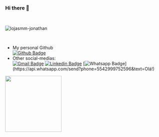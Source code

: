  ### Hi there 👋


</br>
<p align="left"> <img src="https://komarev.com/ghpvc/?username=lojasmm-jonathan" alt="lojasmm-jonathan" /> </p>
</br>


- My personal Github   
[![Github Badge](https://img.shields.io/badge/-Github-000?style=flat-square&logo=Github&logoColor=white&link=https://github.com/pereirajo)](https://github.com/pereirajo) </br>
- Other social-medias: </br> [![Gmail Badge](https://img.shields.io/badge/-Gmail-c14438?style=flat-square&logo=Gmail&logoColor=white&link=mailto:jpereira7596@gmail.com)](mailto:jpereira7596@gmail.com)
[![Linkedin Badge](https://img.shields.io/badge/-LinkedIn-blue?style=flat-square&logo=Linkedin&logoColor=white&link=https://https://www.linkedin.com/in/jonathan-pereira-dos-santos-126392127//)](https://www.linkedin.com/in/jonathan-pereira-dos-santos-126392127//)
[![Whatsapp Badge](https://img.shields.io/badge/-Whatsapp-4CA143?style=flat-square&labelColor=4CA143&logo=whatsapp&logoColor=white&link=https://api.whatsapp.com/send?phone=5542999752596&text=Olá!)](https://api.whatsapp.com/send?phone=5542999752596&text=Olá!)


<!-- [![Github Stats](https://github-readme-stats.vercel.app/api?username=lojasmm-jonathan&hide=[%22issues%22,%22prs%22,%22contribs%22]&show_icons=true&theme=default)](https://github.com/lojas-mm-jonathan) -->
<img height="180em" src="https://github-readme-stats.vercel.app/api?username=lojasmm-jonathan&show_icons=true&theme=dark&include_all_commits=true&count_private=true"/>

